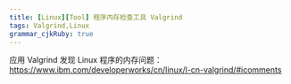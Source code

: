 ```yaml
---
title: [Linux][Tool] 程序内存检查工具 Valgrind
tags: Valgrind,Linux
grammar_cjkRuby: true
---
```

应用 Valgrind 发现 Linux 程序的内存问题：
https://www.ibm.com/developerworks/cn/linux/l-cn-valgrind/#icomments
